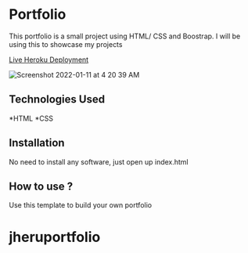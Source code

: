 # Portfolio
This portfolio is a small project using HTML/ CSS and Boostrap. I will be using this to showcase my projects

[Live Heroku Deployment](https://portfolio-jherualba.herokuapp.com/)

![Screenshot 2022-01-11 at 4 20 39 AM](https://user-images.githubusercontent.com/37219438/148851497-bc8f7911-b6eb-4bdd-aa8e-2423183cbd6a.png)


## Technologies Used

*HTML
*CSS

## Installation

No need to install any software, just open up index.html

## How to use ?

Use this template to build your own portfolio
# jheruportfolio

